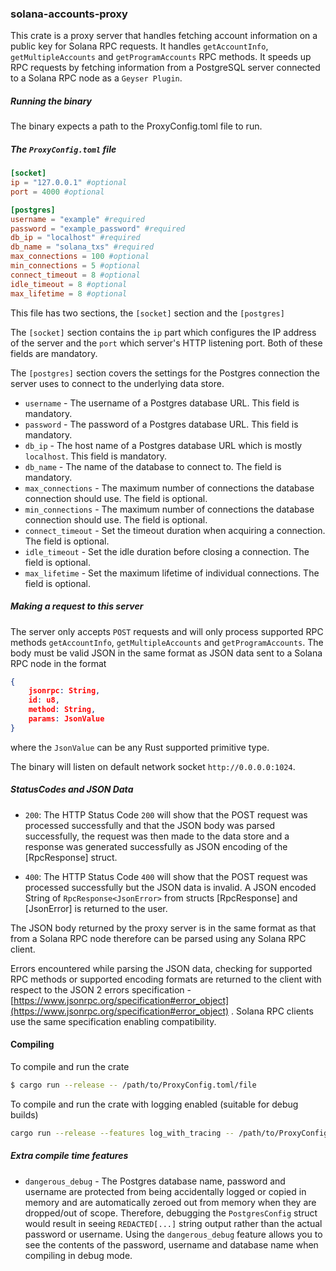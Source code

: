 ### solana-accounts-proxy
This crate is a proxy server that handles fetching account information on a public key for Solana RPC requests. It handles `getAccountInfo`, `getMultipleAccounts` and `getProgramAccounts` RPC methods. It speeds up RPC requests by fetching information from a PostgreSQL server connected to a Solana RPC node as a `Geyser Plugin`.

##### Running the binary

The binary expects a path to the ProxyConfig.toml file to run.

##### The `ProxyConfig.toml` file

```toml
[socket]
ip = "127.0.0.1" #optional
port = 4000 #optional

[postgres]
username = "example" #required
password = "example_password" #required
db_ip = "localhost" #required
db_name = "solana_txs" #required
max_connections = 100 #optional
min_connections = 5 #optional
connect_timeout = 8 #optional
idle_timeout = 8 #optional
max_lifetime = 8 #optional
```

This file has two sections, the `[socket]` section and the `[postgres]`

The `[socket]` section contains the `ip` part which configures the IP address of the server and the `port` which server's HTTP listening port. Both of these fields are mandatory.

The `[postgres]` section covers the settings  for the Postgres connection the server uses to connect to the underlying data store.

- `username` - The username of a Postgres database URL. This field is mandatory.
- `password` -  The password of a Postgres database URL. This field is mandatory.
- `db_ip`  - The host name of a Postgres database URL which is mostly `localhost`. This field is mandatory.
- `db_name` - The name of the database to connect to. The field is mandatory.
- `max_connections` - The maximum number of connections the database connection should use. The field is optional.
- `min_connections` - The maximum number of connections the database connection should use. The field is optional.
- `connect_timeout` - Set the timeout duration when acquiring a connection. The field is optional.
- `idle_timeout` - Set the idle duration before closing a connection. The field is optional.
- `max_lifetime` - Set the maximum lifetime of individual connections. The field is optional.

##### Making a request to this server
The server only accepts `POST` requests and will only process supported RPC methods `getAccountInfo`, `getMultipleAccounts` and `getProgramAccounts`.
The body must be valid JSON in the same format as JSON data sent to a Solana RPC node in the format
```json
{ 
    jsonrpc: String, 
    id: u8, 
    method: String, 
    params: JsonValue
}
```
 where the `JsonValue` can be any Rust supported primitive type.

The binary will listen on default network socket `http://0.0.0.0:1024`.

##### StatusCodes and JSON Data
- `200`: The HTTP Status Code `200` will show that the POST request was processed successfully and that the JSON body was parsed successfully, the request was then made to the data store and a response was generated successfully as JSON encoding of the [RpcResponse] struct.

- `400`: The HTTP Status Code `400` will show that the POST request was processed successfully but the JSON data is invalid. A JSON encoded String of `RpcResponse<JsonError>` from structs [RpcResponse] and [JsonError] is returned to the user.

The JSON body returned by the proxy server is in the same format as that from a Solana RPC node therefore can be parsed using any Solana RPC client.

Errors encountered while parsing the JSON data, checking for supported RPC methods or supported encoding formats are returned to the client with respect to the JSON 2 errors specification - [https://www.jsonrpc.org/specification#error_object](https://www.jsonrpc.org/specification#error_object) . Solana RPC clients use the same specification enabling compatibility.

#### Compiling

To compile and run the crate

```sh
$ cargo run --release -- /path/to/ProxyConfig.toml/file
```

To compile and run the crate with logging enabled (suitable for debug builds)

```sh
cargo run --release --features log_with_tracing -- /path/to/ProxyConfig.toml/file
```

##### Extra compile time features

- `dangerous_debug` - The Postgres database name, password and username are protected from being accidentally logged or copied in memory and are automatically zeroed out from memory when they are dropped/out of scope. Therefore, debugging the `PostgresConfig` struct would result in seeing `REDACTED[...]` string output rather than the actual password or username. Using the `dangerous_debug` feature allows you to see the contents of the password, username and database name when compiling in debug mode.
